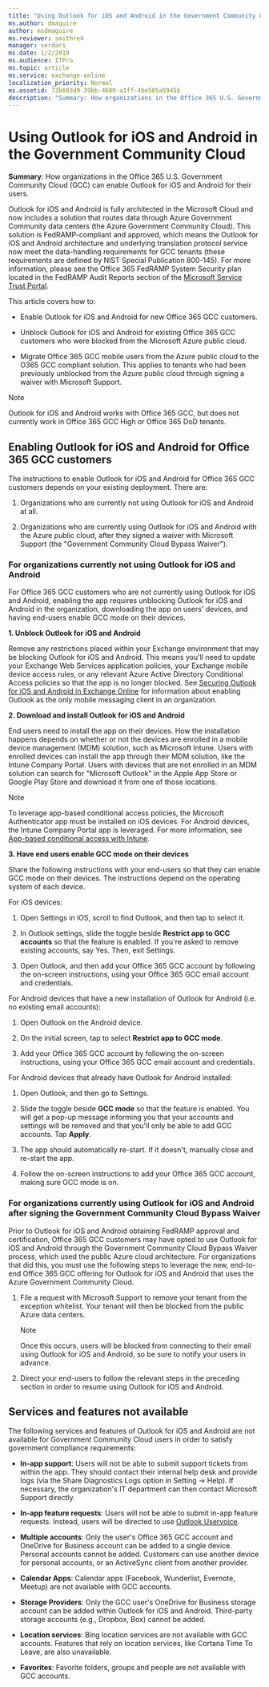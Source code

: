 ```yaml
---
title: "Using Outlook for iOS and Android in the Government Community Cloud"
ms.author: dmaguire
author: msdmaguire
ms.reviewer: smithre4
manager: serdars
ms.date: 1/2/2019
ms.audience: ITPro
ms.topic: article
ms.service: exchange-online
localization_priority: Normal
ms.assetid: 73b693d9-39bb-4689-a1ff-4be505a5945b
description: "Summary: How organizations in the Office 365 U.S. Government Community Cloud (GCC) can enable Outlook for iOS and Android for their users."
---
```


# Using Outlook for iOS and Android in the Government Community Cloud

 **Summary**: How organizations in the Office 365 U.S. Government Community Cloud (GCC) can enable Outlook for iOS and Android for their users.

Outlook for iOS and Android is fully architected in the Microsoft Cloud and now includes a solution that routes data through Azure Government Community data centers (the Azure Government Community Cloud). This solution is FedRAMP-compliant and approved, which means the Outlook for iOS and Android architecture and underlying translation protocol service now meet the data-handling requirements for GCC tenants (these requirements are defined by NIST Special Publication 800-145). For more information, please see the Office 365 FedRAMP System Security plan located in the FedRAMP Audit Reports section of the [Microsoft Service Trust Portal](https://servicetrust.microsoft.com/).

This article covers how to:

- Enable Outlook for iOS and Android for new Office 365 GCC customers.

- Unblock Outlook for iOS and Android for existing Office 365 GCC customers who were blocked from the Microsoft Azure public cloud.

- Migrate Office 365 GCC mobile users from the Azure public cloud to the O365 GCC compliant solution. This applies to tenants who had been previously unblocked from the Azure public cloud through signing a waiver with Microsoft Support.

> [!NOTE]
> Outlook for iOS and Android works with Office 365 GCC, but does not currently work in Office 365 GCC High or Office 365 DoD tenants.

## Enabling Outlook for iOS and Android for Office 365 GCC customers

The instructions to enable Outlook for iOS and Android for Office 365 GCC customers depends on your existing deployment. There are:

1. Organizations who are currently not using Outlook for iOS and Android at all.

2. Organizations who are currently using Outlook for iOS and Android with the Azure public cloud, after they signed a waiver with Microsoft Support (the "Government Community Cloud Bypass Waiver").

### For organizations currently not using Outlook for iOS and Android

For Office 365 GCC customers who are not currently using Outlook for iOS and Android, enabling the app requires unblocking Outlook for iOS and Android in the organization, downloading the app on users' devices, and having end-users enable GCC mode on their devices.

 **1. Unblock Outlook for iOS and Android**

Remove any restrictions placed within your Exchange environment that may be blocking Outlook for iOS and Android. This means you'll need to update your Exchange Web Services application policies, your Exchange mobile device access rules, or any relevant Azure Active Directory Conditional Access policies so that the app is no longer blocked. See [Securing Outlook for iOS and Android in Exchange Online](secure-outlook-for-ios-and-android.md) for information about enabling Outlook as the only mobile messaging client in an organization.

 **2. Download and install Outlook for iOS and Android**

End users need to install the app on their devices. How the installation happens depends on whether or not the devices are enrolled in a mobile device management (MDM) solution, such as Microsoft Intune. Users with enrolled devices can install the app through their MDM solution, like the Intune Company Portal. Users with devices that are not enrolled in an MDM solution can search for "Microsoft Outlook" in the Apple App Store or Google Play Store and download it from one of those locations.

> [!NOTE]
> To leverage app-based conditional access policies, the Microsoft Authenticator app must be installed on iOS devices. For Android devices, the Intune Company Portal app is leveraged. For more information, see [App-based conditional access with Intune](https://docs.microsoft.com/intune/app-based-conditional-access-intune).

 **3. Have end users enable GCC mode on their devices**

Share the following instructions with your end-users so that they can enable GCC mode on their devices. The instructions depend on the operating system of each device.

For iOS devices:

1. Open Settings in iOS, scroll to find Outlook, and then tap to select it.

2. In Outlook settings, slide the toggle beside **Restrict app to GCC accounts** so that the feature is enabled. If you're asked to remove existing accounts, say Yes. Then, exit Settings.

3. Open Outlook, and then add your Office 365 GCC account by following the on-screen instructions, using your Office 365 GCC email account and credentials.

For Android devices that have a new installation of Outlook for Android (i.e. no existing email accounts):

1. Open Outlook on the Android device.

2. On the initial screen, tap to select **Restrict app to GCC mode**.

3. Add your Office 365 GCC account by following the on-screen instructions, using your Office 365 GCC email account and credentials.

For Android devices that already have Outlook for Android installed:

1. Open Outlook, and then go to Settings.

2. Slide the toggle beside **GCC mode** so that the feature is enabled. You will get a pop-up message informing you that your accounts and settings will be removed and that you'll only be able to add GCC accounts. Tap **Apply**.

3. The app should automatically re-start. If it doesn't, manually close and re-start the app.

4. Follow the on-screen instructions to add your Office 365 GCC account, making sure GCC mode is on.

### For organizations currently using Outlook for iOS and Android after signing the Government Community Cloud Bypass Waiver

Prior to Outlook for iOS and Android obtaining FedRAMP approval and certification, Office 365 GCC customers may have opted to use Outlook for iOS and Android through the Government Community Cloud Bypass Waiver process, which used the public Azure cloud architecture. For organizations that did this, you must use the following steps to leverage the new, end-to-end Office 365 GCC offering for Outlook for iOS and Android that uses the Azure Government Community Cloud.

1. File a request with Microsoft Support to remove your tenant from the exception whitelist. Your tenant will then be blocked from the public Azure data centers.

    > [!NOTE]
    > Once this occurs, users will be blocked from connecting to their email using Outlook for iOS and Android, so be sure to notify your users in advance.

2. Direct your end-users to follow the relevant steps in the preceding section in order to resume using Outlook for iOS and Android.

## Services and features not available

The following services and features of Outlook for iOS and Android are not available for Government Community Cloud users in order to satisfy government compliance requirements:

- **In-app support**: Users will not be able to submit support tickets from within the app. They should contact their internal help desk and provide logs (via the Share Diagnostics Logs option in Setting -> Help). If necessary, the organization's IT department can then contact Microsoft Support directly.

- **In-app feature requests**: Users will not be able to submit in-app feature requests. Instead, users will be directed to use [Outlook Uservoice](http://outlook.uservoice.com).

- **Multiple accounts**: Only the user's Office 365 GCC account and OneDrive for Business account can be added to a single device. Personal accounts cannot be added. Customers can use another device for personal accounts, or an ActiveSync client from another provider.

- **Calendar Apps**: Calendar apps (Facebook, Wunderlist, Evernote, Meetup) are not available with GCC accounts.

- **Storage Providers**: Only the GCC user's OneDrive for Business storage account can be added within Outlook for iOS and Android. Third-party storage accounts (e.g., Dropbox, Box) cannot be added.

- **Location services**: Bing location services are not available with GCC accounts. Features that rely on location services, like Cortana Time To Leave, are also unavailable.

- **Favorites**: Favorite folders, groups and people are not available with GCC accounts.

